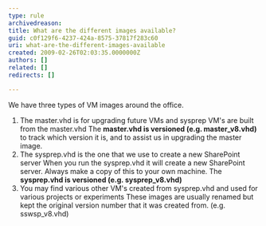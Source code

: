 ```yaml
---
type: rule
archivedreason: 
title: What are the different images available?
guid: c0f129f6-4237-424a-8575-37817f283c60
uri: what-are-the-different-images-available
created: 2009-02-26T02:03:35.0000000Z
authors: []
related: []
redirects: []

---
```


We have three types of VM images around the office.

1. The master.vhd is for upgrading future VMs and sysprep VM's are built from the master.vhd
The  **master.vhd is versioned (e.g. master\_v8.vhd)** to track which version it is, and to assist us in upgrading the master image.
2. The sysprep.vhd is the one that we use to create a new SharePoint server 
When you run the sysprep.vhd it will create a new SharePoint server. Always make a copy of this to your own machine. The  **sysprep.vhd is versioned (e.g. sysprep\_v8.vhd)**
3. You may find various other VM's created from sysprep.vhd and used for various projects or experiments
These images are usually renamed but kept the original version number that it was created from. (e.g. sswsp\_v8.vhd)


<!--endintro-->

